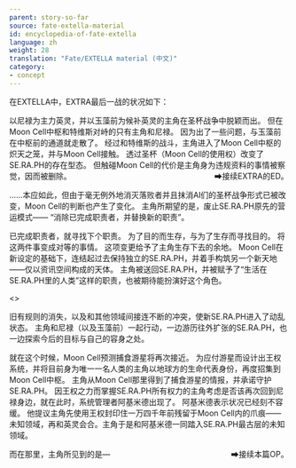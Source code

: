 ```yaml
---
parent: story-so-far
source: fate-extella-material
id: encyclopedia-of-fate-extella
language: zh
weight: 28
translation: "Fate/EXTELLA material (中文)"
category:
- concept
---
```


在EXTELLA中，EXTRA最后一战的状况如下：

以尼禄为主力英灵，并以玉藻前为候补英灵的主角在圣杯战争中脱颖而出。
但在Moon Cell中枢和特维斯对峙的只有主角和尼禄。
因为出了一些问题，与玉藻前在中枢前的通道就走散了。
经过和特维斯的战斗，主角进入了Moon Cell中枢的炽天之笼，并与Moon Cell接触。
透过圣杯（Moon Cell的使用权）改变了SE.RA.PH的存在型态。
但触碰Moon Cell的代价是主角身为违规资料的事情被察觉，因而被删除。
<span style="float:right;">⮕接续EXTRA的ED。</span><br />

……本应如此，但由于毫无例外地消灭落败者并且抹消AI们的圣杯战争形式已被改变，Moon Cell的判断也产生了变化。
主角所期望的是，废止SE.RA.PH原先的营运模式——
“消除已完成职责者，并替换新的职责”。

已完成职责者，就寻找下个职责。
为了目的而生存，与为了生存而寻找目的。
将这两件事变成对等的事情。
这项变更给予了主角生存下去的余地。
Moon Cell在新设定的基础下，连结起过去保持独立的SE.RA.PH，并着手构筑另一个新天地——仅以资讯空间构成的天体。
主角被送回SE.RA.PH，并被赋予了“生活在SE.RA.PH里的人类”这样的职责，也被期待能扮演好这个角色。

<>

旧有规则的消失，以及和其他领域间接连不断的冲突，使新SE.RA.PH进入了动乱状态。
主角和尼禄（以及玉藻前）一起行动，一边游历往外扩张的SE.RA.PH，也一边探索今后的目标与自己的容身之处。

就在这个时候，Moon Cell预测捕食游星将再次接近。
为应付游星而设计出王权系统，并将目前身为唯一一名人类的主角以地球方的生命代表身份，再度招集到Moon Cell中枢。
主角从Moon Cell那里得到了捕食游星的情报，并承诺守护SE.RA.PH。
因王权之力而掌握SE.RA.PH所有权力的主角考虑是否该再次回到尼禄身边，就在此时，系统管理者阿基米德出现了。
阿基米德表示状况已经刻不容缓。
他提议主角先使用王权封印住一万四千年前残留于Moon Cell内的爪痕——未知领域，再和英灵会合。主角于是和阿基米德一同踏入SE.RA.PH最古层的未知领域。

而在那里，主角所见到的是—
<span style="float:right;">⮕接续本篇OP。</span><br />
